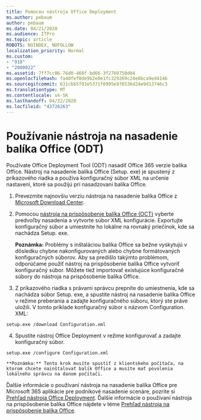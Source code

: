 ```yaml
---
title: Pomocou nástroja Office Deployment
ms.author: pebaum
author: pebaum
ms.date: 04/21/2020
ms.audience: ITPro
ms.topic: article
ROBOTS: NOINDEX, NOFOLLOW
localization_priority: Normal
ms.custom:
- "918"
- "2000022"
ms.assetid: 7ff7cc06-76d0-468f-bd66-3f2760750d04
ms.openlocfilehash: fa40fef0de9b2e0e1fc329269c24e8bca9ed4146
ms.sourcegitcommit: 631cbb5f03e5371f0995e976536d24e9d13746c3
ms.translationtype: MT
ms.contentlocale: sk-SK
ms.lasthandoff: 04/22/2020
ms.locfileid: "43726263"
---
```

# <a name="using-the-office-deployment-tool-odt"></a>Používanie nástroja na nasadenie balíka Office (ODT)

Používate Office Deployment Tool (ODT) nasadiť Office 365 verzie balíka Office. Nástroj na nasadenie balíka Office (Setup. exe) je spustený z príkazového riadka a používa konfiguračný súbor XML na určenie nastavení, ktoré sa použijú pri nasadzovaní balíka Office.
  
1. Prevezmite najnovšiu verziu nástroja na nasadenie balíka Office z [Microsoft Download Center](https://go.microsoft.com/fwlink/p/?LinkID=626065).

2. Pomocou [nástroja na prispôsobenie balíka Office (OCT)](https://config.office.com) vyberte predvoľby nasadenia a vytvorte súbor XML konfigurácie. Exportujte konfiguračný súbor a umiestnite ho lokálne na rovnaký priečinok, kde sa nachádza Setup. exe.

    **Poznámka:** Problémy s inštaláciou balíka Office sa bežne vyskytujú v dôsledku chybne nakonfigurovaných alebo chybne formátovaných konfiguračných súborov. Aby sa predišlo takýmto problémom, odporúčame použiť nástroj na prispôsobenie balíka Office vytvoriť konfiguračný súbor. Môžete tiež importovať existujúce konfiguračné súbory do nástroja na prispôsobenie balíka Office.

3. Z príkazového riadka s právami správcu prepnite do umiestnenia, kde sa nachádza súbor Setup. exe, a spustite nástroj na nasadenie balíka Office v režime preberania a zadajte konfiguračného súboru, ktorý ste práve uložili. V tomto príklade konfiguračný súbor s názvom Configuration. XML:
    
  ```
  setup.exe /download Configuration.xml  
  ```

4. Spustite nástroj Office Deployment v režime konfigurovať a zadajte konfiguračný súbor.
    
  ```
  setup.exe /configure Configuration.xml
  ```

    **Poznámka:** Tento krok musíte spustiť z klientskeho počítača, na ktorom chcete nainštalovať balík Office a musíte mať povolenia lokálneho správcu na danom počítači.

Ďalšie informácie o používaní nástroja na nasadenie balíka Office pre Microsoft 365 aplikácie pre podnikové nasadenie scenáre, pozrite si [Prehľad nástroja Office Deployment](https://docs.microsoft.com/deployoffice/overview-of-the-office-2016-deployment-tool). Ďalšie informácie o používaní nástroja na prispôsobenie balíka Office nájdete v téme [Prehľad nástroja na prispôsobenie balíka Office](https://docs.microsoft.com/DeployOffice/overview-of-the-office-customization-tool-for-click-to-run).

